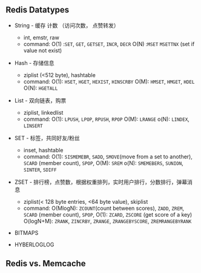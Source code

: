 
## Redis Datatypes

- String - 缓存 计数 （访问次数， 点赞转发）
    - int, emstr, raw
    - command: 
            O(1) :`SET`, `GET`, `GETSET`, `INCR`, `DECR` 
            O(N) :`MSET` `MSETTNX` (set if value not exist)


- Hash - 存储信息 
    - ziplist (<512 byte), hashtable
    - command:
        O(1): `HSET`, `HGET`, `HEXIST`, `HINSCRBY`
        O(M): `HMSET`, `HMGET`, `HDEL`
        O(N): `HGETALL`


- List - 双向链表，购票
    - ziplist, linkedlist
    - command:
        O(1): `LPUSH`, `LPOP`, `RPUSH`, `RPOP`
        O(M): `LRANGE`
        o(N): `LINDEX`, `LINSERT`


- SET - 标签，共同好友/粉丝
    - inset, hashtable
    - command:
        O(1): `SISMEMEBR`, `SADD`, `SMOVE`(move from a set to another), `SCARD` (member count), `SPOP`, 
        O(M): `SREM`
        o(N): `SMEMEBERS`, `SUNION`, `SINTER`, `SDIFF`



- ZSET - 排行榜，点赞数，根据权重排列，实时用户排行，分数排行，弹幕消息
    - ziplist(< 128 byte entries, <64 byte value), skiplist
    - command:
        O(MlogN): `ZCOUNT`(count between scores),  `ZADD`, `ZREM`, `SCARD` (member count), `SPOP`, 
        O(1): `ZCARD`, `ZSCORE` (get score of a key)
        O(logN+M): `ZRANK`, `ZINCRBY`, `ZRANGE`, `ZRANGEBYSCORE`, `ZREMRANGEBYRANK`

- BITMAPS

- HYBERLOGLOG


## Redis vs. Memcache


